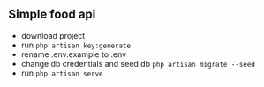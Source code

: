 
## Simple food api
* download project
* run 
``` php artisan key:generate ```
* rename .env.example to .env 
* change db credentials and seed db 
``` php artisan migrate --seed ```
* run 
``` php artisan serve ```